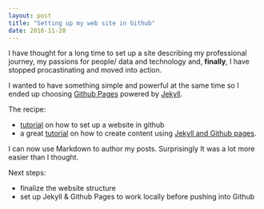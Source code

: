 ```yaml
---
layout: post
title: "Setting up my web site in Github"
date: 2016-11-20
---
```

I have thought for a long time to set up a site describing my professional journey, my passions for people/ data and technology and, __finally__, I have stopped procastinating and moved into action.

I wanted to have something simple and powerful at the same time so I ended up choosing [Github Pages](https://pages.github.com/) powered by [Jekyll](http://jekyllrb.com).

The recipe:

* [tutorial](https://pages.github.com/) on how to set up a website in github
* a great [tutorial](http://jmcglone.com/guides/github-pages/) on how to create content using [Jekyll and Github pages](https://jekyllrb.com/docs/github-pages/).

I can now use Markdown to author my posts. Surprisingly It was a lot more easier than I thought.

Next steps:

* finalize the website structure
* set up Jekyll & Github Pages to work locally before pushing into Github  

